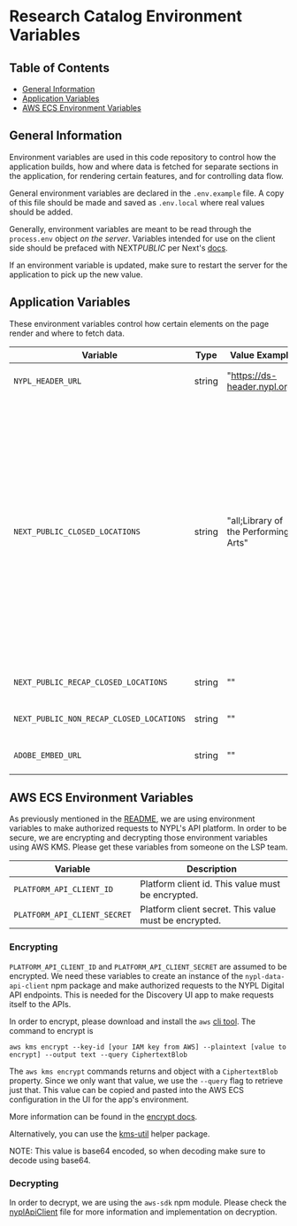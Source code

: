 # Research Catalog Environment Variables

## Table of Contents

- [General Information](#general-information)
- [Application Variables](#application-variables)
- [AWS ECS Environment Variables](#aws-ecs-environment-variables)

## General Information

Environment variables are used in this code repository to control how the application builds, how and where data is fetched for separate sections in the application, for rendering certain features, and for controlling data flow.

General environment variables are declared in the `.env.example` file. A copy of this file should be made and saved as `.env.local` where real values should be added.

Generally, environment variables are meant to be read through the `process.env` object _on the server_. Variables intended for use on the client side should be prefaced with NEXT*PUBLIC* per Next's [docs](https://nextjs.org/docs/pages/building-your-application/configuring/environment-variables).

If an environment variable is updated, make sure to restart the server for the application to pick up the new value.

## Application Variables

These environment variables control how certain elements on the page render and where to fetch data.

| Variable                                 | Type   | Value Example                        | Description                                                                                                                                                                                                                                                                                                                                                                                                                                                                                                                                                                                    |
| ---------------------------------------- | ------ | ------------------------------------ | ---------------------------------------------------------------------------------------------------------------------------------------------------------------------------------------------------------------------------------------------------------------------------------------------------------------------------------------------------------------------------------------------------------------------------------------------------------------------------------------------------------------------------------------------------------------------------------------------- |
| `NYPL_HEADER_URL`                        | string | "https://ds-header.nypl.org"         | The base URL of the NYPL environment-specific header and footer scripts.                                                                                                                                                                                                                                                                                                                                                                                                                                                                                                                       |
| `NEXT_PUBLIC_CLOSED_LOCATIONS`           | string | "all;Library of the Performing Arts" | A semicolon-delimited list of strings. Include quotes around the string. All locations beginning with any string in this list will be removed from the list of request options in the `ElectronicDelivery`, `HoldRequest`, and `ItemTableRow` components. Currently used physical locations: `Schwarzman;Science;Library for the Performing Arts;Schomburg`. To close all locations, add `all`. This will also remove EDD as a request option, the 'Request' buttons, and also disable the hold request/edd forms. If `all` is not present, EDD and 'Request' buttons will still be available. |
| `NEXT_PUBLIC_RECAP_CLOSED_LOCATIONS`     | string | ""                                   | A semicolon-delimited list of closed locations that are recap.                                                                                                                                                                                                                                                                                                                                                                                                                                                                                                                                 |
| `NEXT_PUBLIC_NON_RECAP_CLOSED_LOCATIONS` | string | ""                                   | A semicolon-delimited list of closed locations that are not recap.                                                                                                                                                                                                                                                                                                                                                                                                                                                                                                                             |
| `ADOBE_EMBED_URL`                        | string | ""                                   | Url endpoint used for Adobe Analytics event tracking.                                                                                                                                                                                                                                                                                                                                                                                                                                                                                                                                          |

## AWS ECS Environment Variables

As previously mentioned in the [README](README.md), we are using environment variables to make authorized requests to NYPL's API platform. In order to be secure, we are encrypting and decrypting those environment variables using AWS KMS. Please get these variables from someone on the LSP team.

| Variable                     | Description                                           |
| ---------------------------- | ----------------------------------------------------- |
| `PLATFORM_API_CLIENT_ID`     | Platform client id. This value must be encrypted.     |
| `PLATFORM_API_CLIENT_SECRET` | Platform client secret. This value must be encrypted. |

### Encrypting

`PLATFORM_API_CLIENT_ID` and `PLATFORM_API_CLIENT_SECRET` are assumed to be encrypted. We need these variables to create an instance of the `nypl-data-api-client` npm package and make authorized requests to the NYPL Digital API endpoints. This is needed for the Discovery UI app to make requests itself to the APIs.

In order to encrypt, please download and install the `aws` [cli tool](https://aws.amazon.com/cli/). The command to encrypt is

    aws kms encrypt --key-id [your IAM key from AWS] --plaintext [value to encrypt] --output text --query CiphertextBlob

The `aws kms encrypt` commands returns and object with a `CiphertextBlob` property. Since we only want that value, we use the `--query` flag to retrieve just that. This value can be copied and pasted into the AWS ECS configuration in the UI for the app's environment.

More information can be found in the [encrypt docs](http://docs.aws.amazon.com/cli/latest/reference/kms/encrypt.html).

Alternatively, you can use the [kms-util](https://github.com/NYPL-discovery/kms-util) helper package.

NOTE: This value is base64 encoded, so when decoding make sure to decode using base64.

### Decrypting

In order to decrypt, we are using the `aws-sdk` npm module. Please check the [nyplApiClient](src/server/nyplApiClient/index.ts) file for more information and implementation on decryption.
